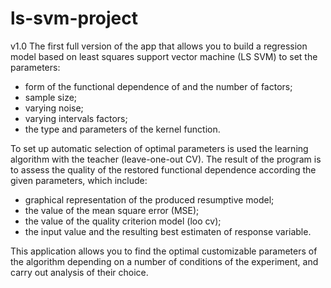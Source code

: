# ls-svm-project 
v1.0
The first full version of the app that allows you to build a regression model based on least squares support vector machine (LS SVM) to set the parameters: 
- form of the functional dependence of and the number of factors;
- sample size; 
- varying noise; 
- varying intervals factors; 
- the type and parameters of the kernel function.  

To set up automatic selection of optimal parameters is used the learning algorithm with the teacher (leave-one-out CV).
The result of the program is to assess the quality of the restored functional dependence according the given parameters, which include:
- graphical representation of the produced resumptive model;
- the value of the mean square error (MSE); 
- the value of the quality criterion model (loo cv); 
- the input value and the resulting best estimaten of response variable.

This application allows you to find the optimal customizable parameters of the algorithm depending on a number of conditions of the experiment, and carry out analysis of their choice.
